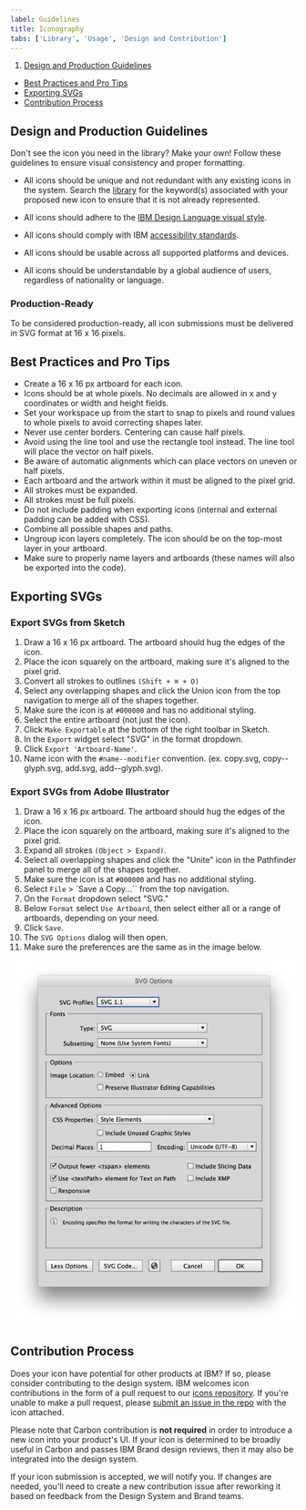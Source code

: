 ```yaml
---
label: Guidelines
title: Iconography
tabs: ['Library', 'Usage', 'Design and Contribution']
---
```


1.  [Design and Production Guidelines](#design-and-production-guidelines)
- [Best Practices and Pro Tips](#best-practices-and-pro-tips)
- [Exporting SVGs](#exporting-svgs)
- [Contribution Process](#contribution-process)


## Design and Production Guidelines

Don't see the icon you need in the library? Make your own! Follow these guidelines to ensure visual consistency and proper formatting.

* All icons should be unique and not redundant with any existing icons in the system. Search the [library](/library) for the keyword(s) associated with your proposed new icon to ensure that it is not already represented.

* All icons should adhere to the [IBM Design Language visual style](https://w3.ibm.com/design/language/elements/icons/).

* All icons should comply with IBM [accessibility standards](/guidelines/accessibility/overview).

* All icons should be usable across all supported platforms and devices.

* All icons should be understandable by a global audience of users, regardless of nationality or language.

### Production-Ready 

To be considered production-ready, all icon submissions must be delivered in SVG format at 16 x 16 pixels. 

## Best Practices and Pro Tips

- Create a 16 x 16 px artboard for each icon.
- Icons should be at whole pixels. No decimals are allowed in x and y coordinates or width and height fields.
- Set your workspace up from the start to snap to pixels and round values to whole pixels to avoid correcting shapes later.
- Never use center borders. Centering can cause half pixels.
- Avoid using the line tool and use the rectangle tool instead. The line tool will place the vector on half pixels.
- Be aware of automatic alignments which can place vectors on uneven or half pixels.
- Each artboard and the artwork within it must be aligned to the pixel grid.
- All strokes must be expanded.
- All strokes must be full pixels.
- Do not include padding when exporting icons (internal and external padding can be added with CSS).
- Combine all possible shapes and paths.
- Ungroup icon layers completely. The icon should be on the top-most layer in your artboard.
- Make sure to properly name layers and artboards (these names will also be exported into the code).

## Exporting SVGs

### Export SVGs from Sketch

1. Draw a 16 x 16 px artboard. The artboard should hug the edges of the icon.
2. Place the icon squarely on the artboard, making sure it's aligned to the pixel grid.
3. Convert all strokes to outlines `(Shift + ⌘ + O)`
4. Select any overlapping shapes and click the Union icon from the top navigation to merge all of the shapes together.
5. Make sure the icon is at `#000000` and has no additional styling.
6. Select the entire artboard (not just the icon).
7. Click `Make Exportable` at the bottom of the right toolbar in Sketch.
8. In the `Export` widget select "SVG" in the format dropdown.
9. Click `Export 'Artboard-Name'`.
10. Name icon with the `#name--modifier` convention. (ex. copy.svg, copy--glyph.svg, add.svg, add--glyph.svg).

<!-- <div data-insert-component="Video" data-props="icon-sketch.mp4"></div> -->

### Export SVGs from Adobe Illustrator

1. Draw a 16 x 16 px artboard. The artboard should hug the edges of the icon.
2. Place the icon squarely on the artboard, making sure it's aligned to the pixel grid.
3. Expand all strokes `(Object > Expand)`.
4. Select all overlapping shapes and click the "Unite" icon in the Pathfinder panel to merge all of the shapes together.
5. Make sure the icon is at `#000000` and has no additional styling.
6. Select `File` > `Save a Copy...`` from the top navigation.
7. On the `Format` dropdown select "SVG."
8. Below `Format` select `Use Artboard`, then select either all or a range of artboards, depending on your need.
9. Click `Save`.
10. The `SVG Options` dialog will then open.
11. Make sure the preferences are the same as in the image below.

![export an icon from illustrator](images/icon-contribution-3.png)

## Contribution Process

Does your icon have potential for other products at IBM? If so, please consider contributing to the design system. IBM welcomes icon contributions in the form of a pull request to our [icons repository](https://github.com/IBM/carbon-icons). If you're unable to make a pull request, please [submit an issue in the repo](https://github.com/IBM/carbon-icons/issues/new) with the icon attached.

Please note that Carbon contribution is **not required** in order to introduce a new icon into your product's UI. If your icon is determined to be broadly useful in Carbon and passes IBM Brand design reviews, then it may also be integrated into the design system.

If your icon submission is accepted, we will notify you. If changes are needed, you'll need to create a new contribution issue after reworking it based on feedback from the Design System and Brand teams.


<!-- <div data-insert-component="Video" data-props="icon-illustrator.mp4"></div> -->

<!-- ## Developer guidelines

### Naming SVG files

Use the following naming convention for SVG filenames:

- `name`: icon name (ex. `add.svg`)
- `name--outline`: icon with an outline (ex. `add--outline.svg`)
- `name--glyph`: icon that is a glyph (ex. `add--glyph`)
- `name--new`: new icon that replaces a deprecated icon

### Prepping SVG XML code

It's the goal of this library to make sure icons can be modified with CSS to change their **color** (`fill`) and **size** (`width`, `height`).

Run SVG XML code through <a href="https://jakearchibald.github.io/svgomg/" target=blank>SVGOMG</a>
Inspect the code and make sure that your XML doesn't include the following:

- `<style>` tags
- `<g>` tags
- `class` attributes
- `stroke` attributes
- `stroke-width` attributes

### Submitting new SVGs

1. Fork the <a href="https://github.com/IBM/carbon-elements" target=blank>carbon-elements</a> repo.
2. Close the fork.
3. Add new SVG file(s) to <a href="https://github.com/IBM/carbon-elements/tree/master/packages/icons/src/svg" target=blank>svg</a> folder. SVG subfolders are deprecated as of version `3.0.0`.
4. Submit a pull request
5. Do not commit built files (files created from `npm run build` script).

### Testing SVGs

1. `npm run build` to build new SVG sprite files.
2. `npm test` to run unit tests
3. `npm start` and go to [localhost:3000](http://localhost:3000/), make sure added icons are rendering correctly
4. Optional: Go to [localhost:3000/test](http://localhost:3000/test) and test styling of icon manually using CSS.

Unit tests are run against built SVG sprite files (carbon-icons.svg and sprite.svg).
Do not commit built files to pull requests.

-->


